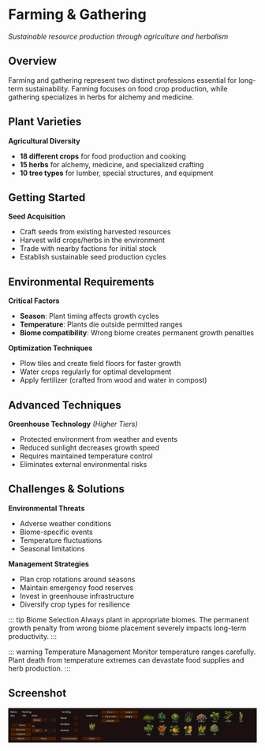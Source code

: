 # Farming & Gathering

*Sustainable resource production through agriculture and herbalism*

## Overview

Farming and gathering represent two distinct professions essential for long-term sustainability. 
Farming focuses on food crop production, while gathering specializes in herbs for alchemy and medicine.

## Plant Varieties

**Agricultural Diversity**
- **18 different crops** for food production and cooking
- **15 herbs** for alchemy, medicine, and specialized crafting
- **10 tree types** for lumber, special structures, and equipment


## Getting Started

**Seed Acquisition**
- Craft seeds from existing harvested resources
- Harvest wild crops/herbs in the environment
- Trade with nearby factions for initial stock
- Establish sustainable seed production cycles

## Environmental Requirements

**Critical Factors**
- **Season**: Plant timing affects growth cycles
- **Temperature**: Plants die outside permitted ranges
- **Biome compatibility**: Wrong biome creates permanent growth penalties

**Optimization Techniques**
- Plow tiles and create field floors for faster growth
- Water crops regularly for optimal development
- Apply fertilizer (crafted from wood and water in compost)

## Advanced Techniques

**Greenhouse Technology** *(Higher Tiers)*
- Protected environment from weather and events
- Reduced sunlight decreases growth speed
- Requires maintained temperature control
- Eliminates external environmental risks

## Challenges & Solutions

**Environmental Threats**
- Adverse weather conditions
- Biome-specific events
- Temperature fluctuations
- Seasonal limitations

**Management Strategies**
- Plan crop rotations around seasons
- Maintain emergency food reserves
- Invest in greenhouse infrastructure
- Diversify crop types for resilience

::: tip Biome Selection
Always plant in appropriate biomes. The permanent growth penalty from wrong biome placement 
severely impacts long-term productivity.
:::

::: warning Temperature Management
Monitor temperature ranges carefully. Plant death from temperature extremes can devastate 
food supplies and herb production.
:::

## Screenshot

![Farming zone](/resources/menus/farming_zone.jpg)